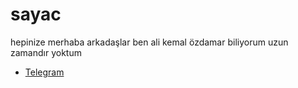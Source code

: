 # sayac
hepinize merhaba arkadaşlar ben ali kemal özdamar biliyorum uzun zamandır yoktum

- [Telegram](https://t.me/tehlikeliadam)
